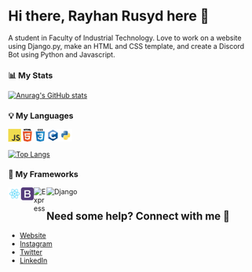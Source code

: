# Hi there, Rayhan Rusyd here 👋
A student in Faculty of Industrial Technology. Love to work on a website using Django.py, make an HTML and CSS template, and create a Discord Bot using Python and Javascript. 

### 📊 My Stats
[![Anurag's GitHub stats](https://github-readme-stats.vercel.app/api?username=ryuu12)](https://github.com/anuraghazra/github-readme-stats)

### 💡 My Languages
<img align="left" alt="JavaScript" width="26px" src="https://raw.githubusercontent.com/github/explore/80688e429a7d4ef2fca1e82350fe8e3517d3494d/topics/javascript/javascript.png" />
<img align="left" alt="HTML5" width="26px" src="https://raw.githubusercontent.com/github/explore/80688e429a7d4ef2fca1e82350fe8e3517d3494d/topics/html/html.png" />
<img align="left" alt="CSS3" width="26px" src="https://raw.githubusercontent.com/github/explore/80688e429a7d4ef2fca1e82350fe8e3517d3494d/topics/css/css.png" />
<img align="left" alt="C" width="26px" src="https://raw.githubusercontent.com/github/explore/master/topics/c/c.png" />
<img  alt="C" width="26px" src="https://raw.githubusercontent.com/github/explore/master/topics/python/python.png" />


[![Top Langs](https://github-readme-stats.vercel.app/api/top-langs/?username=ryuu12&langs_count=8)](https://github.com/anuraghazra/github-readme-stats)

### 🧰 My Frameworks
<img align="left" alt="React" width="26px" src="https://raw.githubusercontent.com/github/explore/80688e429a7d4ef2fca1e82350fe8e3517d3494d/topics/react/react.png" />
<img align="left" alt="Bootstrap" width="26px" src="https://raw.githubusercontent.com/github/explore/main/topics/bootstrap/bootstrap.png" />
<img align="left" alt="Express" width="26px" src="https://media.discordapp.net/attachments/616638914530246656/884017264951689296/expressjds.png?width=480&height=480" />
<img alt="Django" width="26px" src="https://brandslogos.com/wp-content/uploads/images/large/django-logo.png" />


## Need some help? Connect with me 💬
- [Website](https://www.ryuu12.com/)
- [Instagram](https://www.instagram.com/rayhanrusyd/)
- [Twitter](https://twitter.com/rayhanrusyd)
- [LinkedIn](https://www.linkedin.com/in/rayhanrusyd/)

<!--
**ryuu12/ryuu12** is a ✨ _special_ ✨ repository because its `README.md` (this file) appears on your GitHub profile.


Here are some ideas to get you started:

- 🔭 I’m currently working on ...
- 🌱 I’m currently learning ...
- 👯 I’m looking to collaborate on ...
- 🤔 I’m looking for help with ...
- 💬 Ask me about ...
- 📫 How to reach me: ...
- 😄 Pronouns: ...
- ⚡ Fun fact: ...
-->
